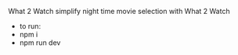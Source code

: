 What 2 Watch
simplify night time movie selection with What 2 Watch

- to run:
- npm i
- npm run dev
